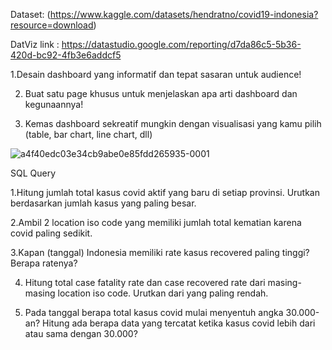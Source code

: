 Dataset: (https://www.kaggle.com/datasets/hendratno/covid19-indonesia?resource=download)

DatViz link : https://datastudio.google.com/reporting/d7da86c5-5b36-420d-bc92-4fb3e6addcf5

1.Desain dashboard yang informatif dan tepat sasaran
untuk audience!

2. Buat satu page khusus untuk menjelaskan apa arti
dashboard dan kegunaannya!

3. Kemas dashboard sekreatif mungkin dengan
visualisasi yang kamu pilih (table, bar chart, line chart,
dll)

![a4f40edc03e34cb9abe0e85fdd265935-0001](https://user-images.githubusercontent.com/108262868/205468553-c12bcef8-e2b3-48d4-ab38-72031132da88.jpg)

SQL Query

1.Hitung jumlah total kasus covid aktif yang baru di setiap provinsi. Urutkan berdasarkan jumlah kasus yang paling besar.

2.Ambil 2 location iso code yang memiliki jumlah total kematian karena covid paling sedikit.

3.Kapan (tanggal) Indonesia memiliki rate kasus recovered paling tinggi? Berapa ratenya?

4. Hitung total case fatality rate dan case recovered rate dari masing-masing location iso code. Urutkan dari yang paling rendah.
 
5. Pada tanggal berapa total kasus covid mulai menyentuh angka 30.000-an? Hitung ada berapa data yang tercatat ketika kasus covid lebih dari atau sama dengan 30.000?
